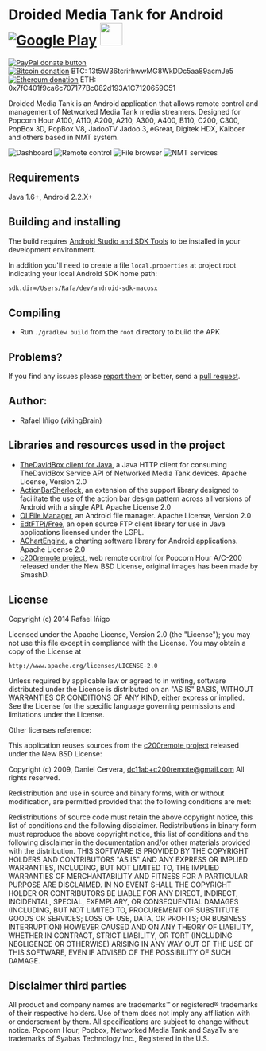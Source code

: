 # Droided Media Tank for Android [![Google Play](http://developer.android.com/images/brand/en_generic_rgb_wo_45.png)](https://play.google.com/store/apps/details?id=com.vikingbrain.dmt) [<img src="http://static.vikingbrain.com/dmt/images/apk.png" height="45px" />](http://static.vikingbrain.com/dmt/releases/)
[![PayPal donate button](http://img.shields.io/paypal/donate.png?color=blue)](https://www.paypal.com/cgi-bin/webscr?cmd=_s-xclick&hosted_button_id=9UAHFFF7B2BLG "Donate once-off to this project using Paypal")  
[![Bitcoin donation](http://static.vikingbrain.com/images/bitcoin-small.png)](https://blockchain.info/address/13t5W36tcrirhwwMG8WkDDc5aa89acmJe5 "Bitcoin donation") BTC: 13t5W36tcrirhwwMG8WkDDc5aa89acmJe5  
[![Ethereum donation](http://static.vikingbrain.com/images/ethereum-small.png)](https://www.etherchain.org/account/0x7fC401f9ca6c707177Bc082d193A1C7120659C51 "Ethereum donation") ETH: 0x7fC401f9ca6c707177Bc082d193A1C7120659C51

Droided Media Tank is an Android application that allows remote control and management of Networked Media Tank media streamers. Designed for Popcorn Hour A100, A110, A200, A210, A300, A400, B110, C200, C300, PopBox 3D, PopBox V8, JadooTV Jadoo 3, eGreat, Digitek HDX, Kaiboer and others based in NMT system.

![Dashboard](http://static.vikingbrain.com/dmt/screenshots/screenshot_2.10_1.png)
![Remote control](http://static.vikingbrain.com/dmt/screenshots/screenshot_2.9_6.png)
![File browser](http://static.vikingbrain.com/dmt/screenshots/screenshot_2.9_4.png)
![NMT services](http://static.vikingbrain.com/dmt/screenshots/screenshot_2.9_8.png)

## Requirements

Java 1.6+, Android 2.2.X+

## Building and installing

The build requires [Android Studio and SDK Tools](http://developer.android.com/studio)
to be installed in your development environment.

In addition you'll need to create a file `local.properties` at project root indicating your local Android SDK home path:

```bash
sdk.dir=/Users/Rafa/dev/android-sdk-macosx
```

## Compiling

* Run `./gradlew build` from the `root` directory to build the APK

## Problems?

If you find any issues please [report them](https://github.com/vikingbrain/droidedmediatank/issues) or better,
send a [pull request](https://github.com/vikingbrain/droidedmediatank/pulls).

## Author:
* Rafael Iñigo (vikingBrain)

## Libraries and resources used in the project

* [TheDavidBox client for Java](https://www.github.com/vikingbrain/thedavidbox-client4j), a Java HTTP client for consuming TheDavidBox Service API of Networked Media Tank devices.
    Apache License, Version 2.0
* [ActionBarSherlock](https://github.com/JakeWharton/ActionBarSherlock), an extension of the support library designed to facilitate the use of the action bar design pattern across all versions of Android with a single API.
    Apache License 2.0
* [OI File Manager](https://github.com/openintents/filemanager), an Android file manager.
    Apache License, Version 2.0
* [EdtFTPj/Free](http://enterprisedt.com/products/edtftpj/), an open source FTP client library for use in Java applications licensed under the LGPL.
* [AChartEngine](http://www.achartengine.org), a charting software library for Android applications.
    Apache License 2.0
* [c200remote project](http://code.google.com/p/c200remote/), web remote control for Popcorn Hour A/C-200 released under the New BSD License, original images has been made by SmashD.

## License

Copyright (c) 2014 Rafael Iñigo

Licensed under the Apache License, Version 2.0 (the "License");
you may not use this file except in compliance with the License.
You may obtain a copy of the License at

    http://www.apache.org/licenses/LICENSE-2.0

Unless required by applicable law or agreed to in writing, software
distributed under the License is distributed on an "AS IS" BASIS,
WITHOUT WARRANTIES OR CONDITIONS OF ANY KIND, either express or implied.
See the License for the specific language governing permissions and
limitations under the License.

Other licenses reference:

This application reuses sources from the [c200remote project](http://code.google.com/p/c200remote/) released under the New BSD License:

Copyright (c) 2009,  Daniel Cervera, dc11ab+c200remote@gmail.com
All rights reserved.

Redistribution and use in source and binary forms, with or without modification, are permitted provided that the following conditions are met:

Redistributions of source code must retain the above copyright notice, this list of conditions and the following disclaimer.
Redistributions in binary form must reproduce the above copyright notice, this list of conditions and the following disclaimer in the documentation and/or other materials provided with the distribution.
THIS SOFTWARE IS PROVIDED BY THE COPYRIGHT HOLDERS AND CONTRIBUTORS "AS IS" AND ANY EXPRESS OR IMPLIED WARRANTIES, INCLUDING, BUT NOT LIMITED TO, THE IMPLIED WARRANTIES OF MERCHANTABILITY AND FITNESS FOR A PARTICULAR PURPOSE ARE DISCLAIMED. IN NO EVENT SHALL THE COPYRIGHT HOLDER OR CONTRIBUTORS BE LIABLE FOR ANY DIRECT, INDIRECT, INCIDENTAL, SPECIAL, EXEMPLARY, OR CONSEQUENTIAL DAMAGES (INCLUDING, BUT NOT LIMITED TO, PROCUREMENT OF SUBSTITUTE GOODS OR SERVICES; LOSS OF USE, DATA, OR PROFITS; OR BUSINESS INTERRUPTION) HOWEVER CAUSED AND ON ANY THEORY OF LIABILITY, WHETHER IN CONTRACT, STRICT LIABILITY, OR TORT (INCLUDING NEGLIGENCE OR OTHERWISE) ARISING IN ANY WAY OUT OF THE USE OF THIS SOFTWARE, EVEN IF ADVISED OF THE POSSIBILITY OF SUCH DAMAGE.

## Disclaimer third parties

All product and company names are trademarks™ or registered® trademarks of their respective holders. Use of them does not imply any affiliation with or endorsement by them.
All specifications are subject to change without notice.
Popcorn Hour, Popbox, Networked Media Tank and SayaTv are trademarks of Syabas Technology Inc., Registered in the U.S.
